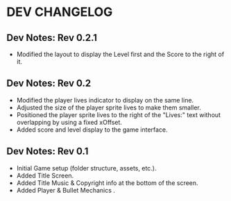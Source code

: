 # DEV CHANGELOG

## Dev Notes: Rev 0.2.1

- Modified the layout to display the Level first and the Score to the right of it.


## Dev Notes: Rev 0.2

- Modified the player lives indicator to display on the same line.
- Adjusted the size of the player sprite lives to make them smaller.
- Positioned the player sprite lives to the right of the "Lives:" text without overlapping by using a fixed xOffset.
- Added score and level display to the game interface.


## Dev Notes: Rev 0.1

- Initial Game setup (folder structure, assets, etc.).
- Added Title Screen.
- Added Title Music & Copyright info at the bottom of the screen.
- Added Player & Bullet Mechanics 
. 
